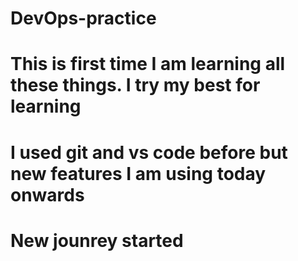 # DevOps-practice
# This is first time I am learning all these things. I try my best for learning 
# I used git and vs code before but new features I am using today onwards
# New jounrey started 